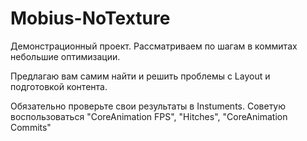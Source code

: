 # Mobius-NoTexture

Демонстрационный проект. Рассматриваем по шагам в коммитах небольшие оптимизации.

Предлагаю вам самим найти и решить проблемы с Layout и подготовкой контента.

Обязательно проверьте свои результаты в Instuments. Советую воспользоваться "CoreAnimation FPS", "Hitches", "CoreAnimation Commits"
